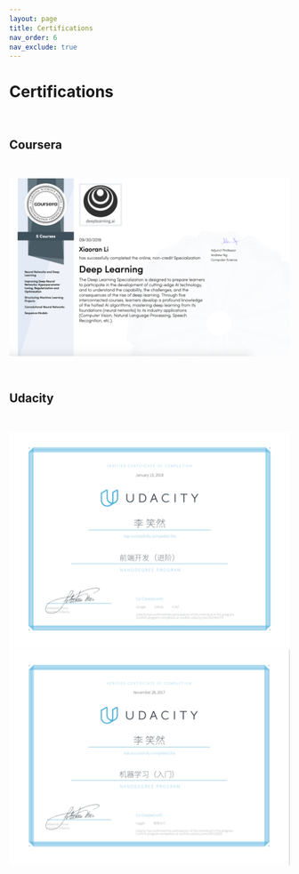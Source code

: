 ```yaml
---
layout: page
title: Certifications
nav_order: 6
nav_exclude: true
---
```

# Certifications

<br>

## Coursera

<br>

 ![deeplearningai](../images/deeplearningai.png)
 
<br>

## Udacity

<br>


 ![udacityfd](../images/udacityfd.png)
 ![udacityml](../images/udacityml.png)
